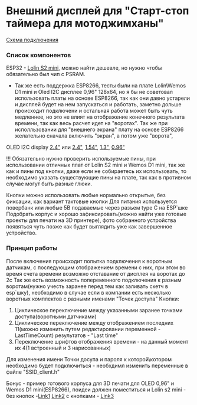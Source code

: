 # Внешний дисплей для "Старт-стоп таймера для мотоджимханы"
[Схема подключения](https://github.com/VeZhD/sw-telemetry/blob/main/sw_client_OLED-I2C-128x64/sw_client_OLED-I2C-128x64_connection%20scheme.png)

### Список компонентов

ESP32 - [Lolin S2 mini](https://aliexpress.ru/item/1005003145192016.html?sku_id=12000024338777694), можно найти дешевле, но нужно чтобы обязательно был чип с PSRAM. 
+ Так же есть поддержка ESP8266, тесты были на плате Lolin\Wemos D1 mini и Oled I2C дисплее 0,96" 128x64, но я бы не советовал использовать платы на основе ESP8266, так как они давно устарели и дисплей будет на нем запускаться и работать, заметно дольше происходит подключени и остальная работа может быть чуть медленнее, но это не влият на отображение конечного результата времени, так как весь расчет идет на "воротах". Так же при исполльзовании для "внешнего экрана" плату на основе ESP8266 желательно сначала включить "экран", а потом уже "ворота",

OLED I2C display [2.4"](https://aliexpress.ru/item/1005005867315821.html?sku_id=12000034633566861) или [2.4"](https://aliexpress.ru/item/1005001565591155.html), [1.54"](https://aliexpress.ru/item/1005005317314760.html?sku_id=12000032606581542), [1.3"](https://aliexpress.ru/item/1005005438758215.html?sku_id=12000033085858096), [0.96"](https://aliexpress.ru/item/1005001603008505.html?sku_id=12000016754783852)

!!! Обязательно нужно проверить используемые пины, при использовании отличных плат от Lolin S2 mini и Wemos D1 mini, так же как и пины под кнопки, даже если не собираетесь их использовать, то необходимо указать существующие пины на плате, так как в противном случае могут быть разные глюки.

Кнопки можно использовать любые нормально открытые, без фиксации, как вариант тактовые кнопки
Для питания используется повербанк или любые 5В подаваемые через разъем type C на ESP`шке
Подобрать корпус и хорошо зафиксировать(можно найти уже готовые проекты для печати на 3D принтере), фото собранного устройства появяться чуть позже как будет выглядить уже как завершенное устройство.

### Принцип работы

После включения происходит попытка подключения к воротным датчикам, с последующим отображением времени с них, при этом во время счета времени возможно отставание от дисплея на воротах до 2с
Так же есть возможность попеременного подключения к разным воротам(нужно учесть заранее перед тем как заливать скетч в esp`шку), необходимо в случае если в компании есть несколько воротных комплектов с разными именами "Точек доступа" 
Кнопки:
1. Циклическое переключение между указанными заранее точками доступа(воротными датчиками)
2. Циклическое переключение между отображением последних 11(можно изменить путем редактировании переменной - LastTimeCount) результатов - "Last time"
3. Переключение шрифтов отображения времени - на данный момент их 4(1 встроенный и 3 нарисованных)

Для изменения имени Точки досупа и пароля к которой\котором необходимо будет подключиться - необхдимл изменить переменные в файле "SSID_client.h"


Бонус - пример готового корпуса для 3D печати для OLED 0,96" и Wemos D1 mini(ESP8266), поидеи должен поместиться и Lolin s2 mini - без кнопок -[Link1](https://www.thingiverse.com/thing:2448685) [Link2](https://www.thingiverse.com/thing:4371400) с кнопками - [Link3](https://www.thingiverse.com/thing:3714081)
